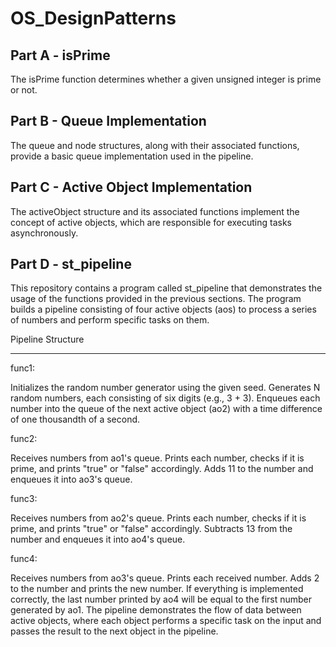 # OS_DesignPatterns

## Part A - isPrime
The isPrime function determines whether a given unsigned integer is prime or not.

## Part B - Queue Implementation
The queue and node structures, along with their associated functions, provide a basic queue implementation used in the pipeline.

## Part C - Active Object Implementation
The activeObject structure and its associated functions implement the concept of active objects, which are responsible for executing tasks asynchronously.

## Part D - st_pipeline 
This repository contains a program called st_pipeline that demonstrates the usage of the functions provided in the previous sections. The program builds a pipeline consisting of four active objects (aos) to process a series of numbers and perform specific tasks on them.

Pipeline Structure
_______________

func1:

Initializes the random number generator using the given seed.
Generates N random numbers, each consisting of six digits (e.g., 3 + 3).
Enqueues each number into the queue of the next active object (ao2) with a time difference of one thousandth of a second.

func2:

Receives numbers from ao1's queue.
Prints each number, checks if it is prime, and prints "true" or "false" accordingly.
Adds 11 to the number and enqueues it into ao3's queue.

func3:

Receives numbers from ao2's queue.
Prints each number, checks if it is prime, and prints "true" or "false" accordingly.
Subtracts 13 from the number and enqueues it into ao4's queue.

func4:

Receives numbers from ao3's queue.
Prints each received number.
Adds 2 to the number and prints the new number.
If everything is implemented correctly, the last number printed by ao4 will be equal to the first number generated by ao1.
The pipeline demonstrates the flow of data between active objects, where each object performs a specific task on the input and passes the result to the next object in the pipeline.

